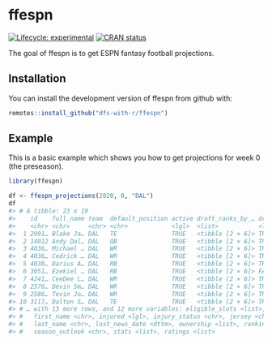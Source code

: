 
<!-- README.md is generated from README.Rmd. Please edit that file -->

# ffespn

<!-- badges: start -->

[![Lifecycle:
experimental](https://img.shields.io/badge/lifecycle-experimental-orange.svg)](https://www.tidyverse.org/lifecycle/#experimental)
[![CRAN
status](https://www.r-pkg.org/badges/version/ffespn)](https://CRAN.R-project.org/package=ffespn)
<!-- badges: end -->

The goal of ffespn is to get ESPN fantasy football projections.

## Installation

You can install the development version of ffespn from github with:

``` r
remotes::install_github("dfs-with-r/ffespn")
```

## Example

This is a basic example which shows you how to get projections for week
0 (the preseason).

``` r
library(ffespn)

df <- ffespn_projections(2020, 0, "DAL")
df
#> # A tibble: 23 x 19
#>    id    full_name team  default_position active draft_ranks_by_… droppable
#>    <chr> <chr>     <chr> <chr>            <lgl>  <list>           <lgl>    
#>  1 2991… Blake Ja… DAL   TE               TRUE   <tibble [2 × 6]> TRUE     
#>  2 14012 Andy Dal… DAL   QB               TRUE   <tibble [2 × 6]> TRUE     
#>  3 4036… Michael … DAL   WR               TRUE   <tibble [2 × 6]> TRUE     
#>  4 4036… Cedrick … DAL   WR               TRUE   <tibble [2 × 6]> TRUE     
#>  5 4038… Darius A… DAL   RB               TRUE   <tibble [2 × 6]> TRUE     
#>  6 3051… Ezekiel … DAL   RB               TRUE   <tibble [2 × 6]> FALSE    
#>  7 4241… CeeDee L… DAL   WR               TRUE   <tibble [2 × 6]> TRUE     
#>  8 2576… Devin Sm… DAL   WR               TRUE   <tibble [2 × 6]> TRUE     
#>  9 2586… Tevin Jo… DAL   WR               TRUE   <tibble [2 × 6]> TRUE     
#> 10 3117… Dalton S… DAL   TE               TRUE   <tibble [2 × 6]> TRUE     
#> # … with 13 more rows, and 12 more variables: eligible_slots <list>,
#> #   first_name <chr>, injured <lgl>, injury_status <chr>, jersey <chr>,
#> #   last_name <chr>, last_news_date <dttm>, ownership <list>, rankings <list>,
#> #   season_outlook <chr>, stats <list>, ratings <list>
```
